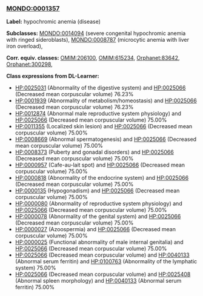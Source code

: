 
### [MONDO:0001357](http://purl.obolibrary.org/obo/MONDO_0001357)
**Label:** hypochromic anemia (disease)

**Subclasses:** [MONDO:0014094](http://purl.obolibrary.org/obo/MONDO_0014094) (severe congenital hypochromic anemia with ringed sideroblasts), [MONDO:0008787](http://purl.obolibrary.org/obo/MONDO_0008787) (microcytic anemia with liver iron overload), 

**Corr. equiv. classes:** [OMIM:206100](http://purl.obolibrary.org/obo/OMIM_206100), [OMIM:615234](http://purl.obolibrary.org/obo/OMIM_615234), [Orphanet:83642](http://www.orpha.net/ORDO/Orphanet_83642), [Orphanet:300298](http://www.orpha.net/ORDO/Orphanet_300298), 

**Class expressions from DL-Learner:**

- [HP:0025031](http://purl.obolibrary.org/obo/HP_0025031) (Abnormality of the digestive system) and [HP:0025066](http://purl.obolibrary.org/obo/HP_0025066) (Decreased mean corpuscular volume) 76.23%
- [HP:0001939](http://purl.obolibrary.org/obo/HP_0001939) (Abnormality of metabolism/homeostasis) and [HP:0025066](http://purl.obolibrary.org/obo/HP_0025066) (Decreased mean corpuscular volume) 76.23%
- [HP:0012874](http://purl.obolibrary.org/obo/HP_0012874) (Abnormal male reproductive system physiology) and [HP:0025066](http://purl.obolibrary.org/obo/HP_0025066) (Decreased mean corpuscular volume) 75.00%
- [HP:0011355](http://purl.obolibrary.org/obo/HP_0011355) (Localized skin lesion) and [HP:0025066](http://purl.obolibrary.org/obo/HP_0025066) (Decreased mean corpuscular volume) 75.00%
- [HP:0008669](http://purl.obolibrary.org/obo/HP_0008669) (Abnormal spermatogenesis) and [HP:0025066](http://purl.obolibrary.org/obo/HP_0025066) (Decreased mean corpuscular volume) 75.00%
- [HP:0008373](http://purl.obolibrary.org/obo/HP_0008373) (Puberty and gonadal disorders) and [HP:0025066](http://purl.obolibrary.org/obo/HP_0025066) (Decreased mean corpuscular volume) 75.00%
- [HP:0000957](http://purl.obolibrary.org/obo/HP_0000957) (Cafe-au-lait spot) and [HP:0025066](http://purl.obolibrary.org/obo/HP_0025066) (Decreased mean corpuscular volume) 75.00%
- [HP:0000818](http://purl.obolibrary.org/obo/HP_0000818) (Abnormality of the endocrine system) and [HP:0025066](http://purl.obolibrary.org/obo/HP_0025066) (Decreased mean corpuscular volume) 75.00%
- [HP:0000135](http://purl.obolibrary.org/obo/HP_0000135) (Hypogonadism) and [HP:0025066](http://purl.obolibrary.org/obo/HP_0025066) (Decreased mean corpuscular volume) 75.00%
- [HP:0000080](http://purl.obolibrary.org/obo/HP_0000080) (Abnormality of reproductive system physiology) and [HP:0025066](http://purl.obolibrary.org/obo/HP_0025066) (Decreased mean corpuscular volume) 75.00%
- [HP:0000078](http://purl.obolibrary.org/obo/HP_0000078) (Abnormality of the genital system) and [HP:0025066](http://purl.obolibrary.org/obo/HP_0025066) (Decreased mean corpuscular volume) 75.00%
- [HP:0000027](http://purl.obolibrary.org/obo/HP_0000027) (Azoospermia) and [HP:0025066](http://purl.obolibrary.org/obo/HP_0025066) (Decreased mean corpuscular volume) 75.00%
- [HP:0000025](http://purl.obolibrary.org/obo/HP_0000025) (Functional abnormality of male internal genitalia) and [HP:0025066](http://purl.obolibrary.org/obo/HP_0025066) (Decreased mean corpuscular volume) 75.00%
- [HP:0025066](http://purl.obolibrary.org/obo/HP_0025066) (Decreased mean corpuscular volume) and [HP:0040133](http://purl.obolibrary.org/obo/HP_0040133) (Abnormal serum ferritin) and [HP:0100763](http://purl.obolibrary.org/obo/HP_0100763) (Abnormality of the lymphatic system) 75.00%
- [HP:0025066](http://purl.obolibrary.org/obo/HP_0025066) (Decreased mean corpuscular volume) and [HP:0025408](http://purl.obolibrary.org/obo/HP_0025408) (Abnormal spleen morphology) and [HP:0040133](http://purl.obolibrary.org/obo/HP_0040133) (Abnormal serum ferritin) 75.00%


